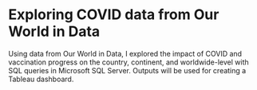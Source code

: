 # Exploring COVID data from  Our World in Data

Using data from Our World in Data, I explored the impact of COVID and vaccination progress on the country, continent, and worldwide-level with SQL queries in Microsoft SQL Server. Outputs will be used for creating a Tableau dashboard.

